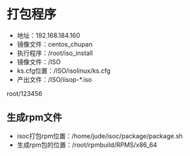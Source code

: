 # 打包程序

+ 地址：192.168.184.160
+ 镜像文件：centos_chupan
+ 执行程序：/root/iso_install
+ 镜像文件：/ISO
+ ks.cfg位置：/ISO/isolinux/ks.cfg
+ 产出文件：/ISO/iisop-*.iso

root/123456

## 生成rpm文件

+ isoc打包rpm位置：/home/jude/isoc/package/package.sh
+ 生成rpm包的位置：/root/rpmbuild/RPMS/x86_64